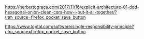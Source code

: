 
https://herbertograca.com/2017/11/16/explicit-architecture-01-ddd-hexagonal-onion-clean-cqrs-how-i-put-it-all-together/?utm_source=firefox_pocket_save_button

https://www.toptal.com/software/single-responsibility-principle?utm_source=firefox_pocket_save_button

